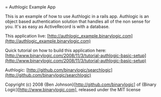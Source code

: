 = Authlogic Example App

This is an example of how to use Authlogic in a rails app. Authlogic is an object based authentication solution that handles all of the non sense for you. It's as easy as ActiveRecord is with a database.

This application live: [http://authlogic_example.binarylogic.com](http://authlogic_example.binarylogic.com)

Quick tutorial on how to build this application here: [http://www.binarylogic.com/2008/11/3/tutorial-authlogic-basic-setup](http://www.binarylogic.com/2008/11/3/tutorial-authlogic-basic-setup)

Authlogic: [http://github.com/binarylogic/searchlogic](http://github.com/binarylogic/searchlogic)


Copyright (c) 2008 {Ben Johnson}[http://github.com/binarylogic] of {Binary Logic}[http://www.binarylogic.com], released under the MIT license